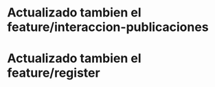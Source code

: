 # Actualizado tambien el feature/interaccion-publicaciones

#  Actualizado tambien el feature/register
